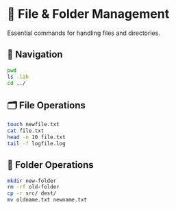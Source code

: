 # 📁 File & Folder Management

Essential commands for handling files and directories.

## 📂 Navigation

```bash
pwd
ls -lah
cd ../
```

## 🗂️ File Operations

```bash
touch newfile.txt
cat file.txt
head -n 10 file.txt
tail -f logfile.log
```

## 📁 Folder Operations

```bash
mkdir new-folder
rm -rf old-folder
cp -r src/ dest/
mv oldname.txt newname.txt
```